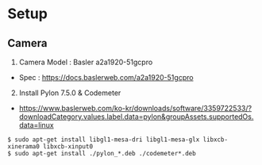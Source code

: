 # Setup

## Camera
1. Camera Model : Basler a2a1920-51gcpro
* Spec : https://docs.baslerweb.com/a2a1920-51gcpro

2. Install Pylon 7.5.0 & Codemeter
* https://www.baslerweb.com/ko-kr/downloads/software/3359722533/?downloadCategory.values.label.data=pylon&groupAssets.supportedOs.data=linux

```
$ sudo apt-get install libgl1-mesa-dri libgl1-mesa-glx libxcb-xinerama0 libxcb-xinput0
$ sudo apt-get install ./pylon_*.deb ./codemeter*.deb
```